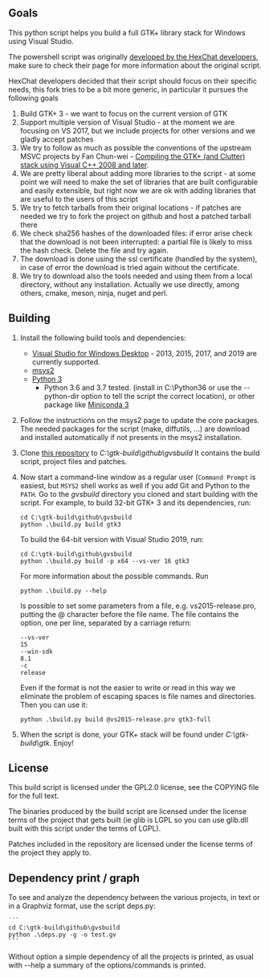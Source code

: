 ## Goals

This python script helps you build a full GTK+ library stack for Windows using Visual Studio.

The powershell script was originally [developed by the HexChat developers](https://github.com/hexchat/gtk-win32), make sure to check their page for more information about the original script.

HexChat developers decided that their script should focus on their specific needs, this fork tries to be a bit more generic, in particular it pursues the following goals

1. Build GTK+ 3 - we want to focus on the current version of GTK
1. Support multiple version of Visual Studio - at the moment we are focusing on VS 2017, but we include projects for other versions and we gladly accept patches
1. We try to follow as much as possible the conventions of the upstream MSVC projects by Fan Chun-wei - [Compiling the GTK+ (and Clutter) stack using Visual C++ 2008 and later](https://wiki.gnome.org/action/show/Projects/GTK+/Win32/MSVCCompilationOfGTKStack).
1. We are pretty liberal about adding more libraries to the script - at some point we will need to make the set of libraries that are built configurable and easily extensible, but right now we are ok with adding libraries that are useful to the users of this script
1. We try to fetch tarballs from their original locations - if patches are needed we try to fork the project on github and host a patched tarball there 
1. We check sha256 hashes of the downloaded files: if error arise check that the download is not been interrupted: a partial file is likely to miss the hash check. Delete the file and try again. 
1. The download is done using the ssl certificate (handled by the system), in case of error the download is tried again without the certificate. 
1. We try to download also the tools needed and using them from a local directory, without any installation. Actually we use directly, among others, cmake, meson, ninja, nuget and perl.

## Building

1. Install the following build tools and dependencies:

    * [Visual Studio for Windows Desktop](http://www.visualstudio.com/downloads) - 2013, 2015, 2017, and 2019 are currently supported.
    * [msys2](https://msys2.github.io/)
    * [Python 3](https://www.python.org/downloads/windows/)
        * Python 3.6 and 3.7 tested. (install in C:\Python36 or use the --python-dir option to tell the script the correct location), or other package like [Miniconda 3](https://repo.continuum.io/miniconda/Miniconda3-latest-Windows-x86_64.exe)

1. Follow the instructions on the msys2 page to update the core packages. The needed packages for the script (make, diffutils, ...) are download and installed automatically if not presents in the msys2 installation.

1. Clone [this repository](https://github.com/wingtk/gvsbuild) to _C:\gtk-build\github\gvsbuild_ It contains the build script, project files and patches.

1. Now start a command-line window as a regular user (`Command Prompt` is easiest, but `MSYS2` shell works as well if you add Git and Python to the `PATH`. Go to the _gvsbuild_ directory you cloned and start building with the script. For example, to build 32-bit GTK+ 3 and its dependencies, run:

    ```
    cd C:\gtk-build\github\gvsbuild
    python .\build.py build gtk3
    ```

    To build the 64-bit version with Visual Studio 2019, run:

    ```
    cd C:\gtk-build\github\gvsbuild
    python .\build.py build -p x64 --vs-ver 16 gtk3
    ```

    For more information about the possible commands. Run

    ```
    python .\build.py --help
    ```

    Is possible to set some parameters from a file, e.g. vs2015-release.pro, putting the @ character before the file name. The file contains the option, one per line, separated by a carriage return:
    
    ```
    --vs-ver
    15
    --win-sdk
    8.1
    -c
    release
    ```

    Even if the format is not the easier to write or read in this way we eliminate the problem of escaping spaces is file names and directories. Then you can use it:

    ```
    python .\build.py build @vs2015-release.pro gtk3-full
    ```
 
1. When the script is done, your GTK+ stack will be found under _C:\gtk-build\gtk_. Enjoy!

## License

This build script is licensed under the GPL2.0 license, see the COPYING file for the full text.

The binaries produced by the build script are licensed under the license terms of the project that gets built (ie glib is LGPL so you can use glib.dll built with this script under the terms of LGPL).

Patches included in the repository are licensed under the license terms of the project they apply to.

## Dependency print / graph

To see and analyze the dependency between the various projects, in text or in a Graphviz format, use the script deps.py:

    ```
    cd C:\gtk-build\github\gvsbuild
    python .\deps.py -g -o test.gv
    ```

Without option a simple dependency of all the projects is printed, as usual with --help a summary of the options/commands is printed. 

